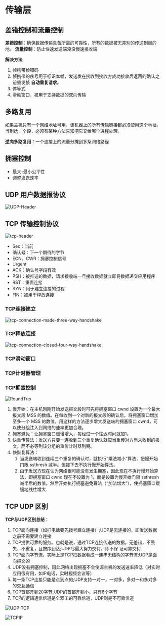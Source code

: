 # 传输层

## 差错控制和流量控制

**差错控制**：确保数据传输具备所需的可靠性，所有的数据被无差别的传送到目的地。
**流量控制**：防止快速发送端淹没慢速接收端

**解决方法**
1. 帧携带检错码
2. 帧携带的序号用于标识本帧，发送发在接收到接收方成功接收后返回的确认之前重发帧 **自动重复请求**。
3. 停等式
4. 滑动窗口，被用于支持数据的双向传输

## 多路复用

如果主机只有一个网络地址可用，该机器上的所有传输链接都必须使用这个地址。当到达一个段，必须有某种方法告知吧它交给哪个进程处理。

**逆向多路复用**：一个连接上的流量分摊到多条网络路径

## 拥塞控制

- 最大-最小公平性
- 调整发送速率

## UDP 用户数据报协议

![UDP-Header](http://p82ueiq23.bkt.clouddn.com/UDP-Header.png)

## TCP 传输控制协议

![tcp-header](http://p82ueiq23.bkt.clouddn.com/tcp-header.png)

- Seq：当前
- 确认号：下一个期待的字节
- ECN、CWR：拥塞控制信号
- Urgent
- ACK：确认号字段有效
- PSH：被推送的数据，请求接收端一旦接收数据就立即将数据递交应用程序
- RST：重置连接
- SYN：用于建立连接的过程
- FIN：被用于释放连接

### TCP连接建立

![tcp-connection-made-three-way-handshake](http://p82ueiq23.bkt.clouddn.com/tcp-connection-made-three-way-handshake.png)

### TCP释放连接

![tcp-connection-closed-four-way-handshake](http://p82ueiq23.bkt.clouddn.com/tcp-connection-closed-four-way-handshake.png)

### TCP滑动窗口

### TCP计时器管理

### TCP拥塞控制

![RoundTrip](http://p82ueiq23.bkt.clouddn.com/RoundTrip.png)

1. 慢开始：在主机刚刚开始发送报文段时可先将拥塞窗口 cwnd 设置为一个最大报文段 MSS 的数值。在每收到一个对新的报文段的确认后，将拥塞窗口增加至多一个 MSS 的数值。用这样的方法逐步增大发送端的拥塞窗口 cwnd，可以使分组注入到网络的速率更加合理。
2. 拥塞避免：让拥塞窗口缓慢增大，每经过一个往返时间就加1，
3. 快重传算法：发送方只要一连收到三个重复确认就应当重传对方尚未收到的报文。而不必等到该分组的重传计时器到期。
4. 快恢复算法：
    1. 当发送端收到连续三个重复的确认时，就执行“乘法减小”算法，把慢开始门限 ssthresh 减半。但接下去不执行慢开始算法。
    2. 由于发送方现在认为网络很可能没有发生拥塞，因此现在不执行慢开始算法，即拥塞窗口 cwnd 现在不设置为 1，而是设置为慢开始门限 ssthresh 减半后的数值，然后开始执行拥塞避免算法（“加法增大”），使拥塞窗口缓慢地线性增大.

## TCP UDP 区别

**TCP与UDP区别总结**：
1. TCP面向连接（如打电话要先拨号建立连接）;UDP是无连接的，即发送数据之前不需要建立连接
2. TCP提供可靠的服务。也就是说，通过TCP连接传送的数据，无差错，不丢失，不重复，且按序到达;UDP尽最大努力交付，即不保   证可靠交付
3. TCP面向字节流，实际上是TCP把数据看成一连串无结构的字节流;UDP是面向报文的
4. UDP没有拥塞控制，因此网络出现拥塞不会使源主机的发送速率降低（对实时应用很有用，如IP电话，实时视频会议等）
5. 每一条TCP连接只能是点到点的;UDP支持一对一，一对多，多对一和多对多的交互通信
6. TCP首部开销20字节;UDP的首部开销小，只有8个字节
7. TCP的逻辑通信信道是全双工的可靠信道，UDP则是不可靠信道


![UDP-TCP](http://p82ueiq23.bkt.clouddn.com/UDP-TCP.png)

![TCPIP](http://p82ueiq23.bkt.clouddn.com/TCPIP.jpg)